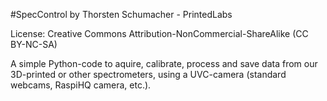 #SpecControl
by Thorsten Schumacher  - PrintedLabs

License: Creative Commons Attribution-NonCommercial-ShareAlike (CC BY-NC-SA)

A simple Python-code to aquire, calibrate, process and save data from our 3D-printed or other spectrometers, 
using a UVC-camera (standard webcams, RaspiHQ camera, etc.).